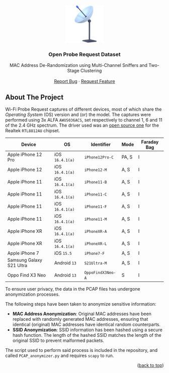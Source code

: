<a name="readme-top"></a>

<!-- PROJECT LOGO -->
<br />
<div align="center">
  <a href="https://github.com/GiovanniBaccichet/ProbingPatternsDataset">
    <img src="images/satellite-antenna.png" alt="Logo" width="120">
  </a>

<h3 align="center">Open Probe Request Dataset</h3>

  <p align="center">
    MAC Address De-Randomization using Multi-Channel Sniffers and Two-Stage Clustering
    <br />
    <br />
    <a href="https://github.com/GiovanniBaccichet/ProbingPatternsDataset/issues">Report Bug</a>
    ·
    <a href="https://github.com/GiovanniBaccichet/ProbingPatternsDataset/issues">Request Feature</a>
  </p>
</div>


<!-- ABOUT THE PROJECT -->
## About The Project

Wi-Fi Probe Request captures of different devices, most of which share the *Operating System* (OS) version and (or) the model. The captures were performed using 3x ALFA `AWUS036ACS`, set respectively to channel 1, 6 and 11 of the 2.4 GHz spectrum. The driver used was an [open source one](https://github.com/morrownr/8821au-20210708) for the Realtek `RTL8812AU` chipset. 

| Device                   | OS            | Identifier      | Mode  | Faraday Bag |
|--------------------------|---------------|-----------------|-------|-------------|
| Apple iPhone 12 Pro      | iOS `16.4.1(a)` | `iPhone12Pro-C`   | PA, S | I           |
| Apple iPhone 12          | iOS `16.4.1(a)` | `iPhone12-M`      | A, S  | I           |
| Apple iPhone 11          | iOS `16.4.1(a)` | `iPhone11-B`      | A, S  | I           |
| Apple iPhone 11          | iOS `16.4.1(a)` | `iPhone11-C`      | A, S  | I           |
| Apple iPhone 11          | iOS `16.4.1(a)` | `iPhone11-F`      | A, S  | I           |
| Apple iPhone 11          | iOS `16.4.1(a)` | `iPhone11-M`      | A, S  | I           |
| Apple iPhone XR          | iOS `16.4.1(a)` | `iPhoneXR-A`      | A, S  | I           |
| Apple iPhone XR          | iOS `16.4.1(a)` | `iPhoneXR-L`      | A, S  | I           |
| Apple iPhone 7           | iOS `15.5`      | `iPhone7-F`       | A, S  | I           |
| Samsung Galaxy S21 Ultra | Android `13`    | `S21Ultra-M`      | A, S  | I           |
| Oppo Find X3 Neo         | Android `13`    | `OppoFindX3Neo-A` | S     | I           |

To ensure user privacy, the data in the PCAP files has undergone anonymization processes.

The following steps have been taken to anonymize sensitive information:

- **MAC Address Anonymization**: Original MAC addresses have been replaced with randomly generated MAC addresses, ensuring that identical (original) MAC addresses have identical random counterparts.
- **SSID Anonymization**: SSID information has been hashed using a secure hash function. The length of the hashed SSID matches the length of the original SSID to prevent malformed packets.

The script used to perform said process is included in the repository, and called `PCAP_anonymizer.py` and requires `scapy` to run.


<p align="right">(<a href="#readme-top">back to top</a>)</p>